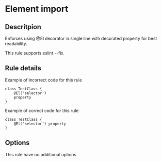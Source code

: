 # Element import

## Descritpion
Enforces using @El decorator in single line with decorated property for best readability.

This rule supports eslint --fix. 

## Rule details

Example of incorrect code for this rule

```
class TestClass {
    @El('selector') 
    property
}
```

Example of correct code for this rule:

```
class TestClass {
    @El('selector') property
}
```

## Options
This rule have no additional options.
